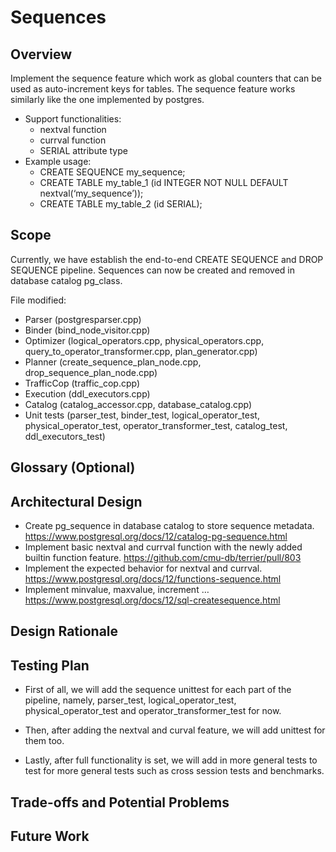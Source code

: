 # Sequences

## Overview

Implement the sequence feature which work as global counters that can be used as auto-increment keys for tables.
The sequence feature works similarly like the one implemented by postgres.

* Support functionalities:
  * nextval function
  * currval function
  * SERIAL attribute type
* Example usage:
  * CREATE SEQUENCE my_sequence;
  * CREATE TABLE my_table_1 (id INTEGER NOT NULL DEFAULT nextval(‘my_sequence’));
  * CREATE TABLE my_table_2 (id SERIAL);


## Scope

Currently, we have establish the end-to-end CREATE SEQUENCE and DROP SEQUENCE pipeline.
Sequences can now be created and removed in database catalog pg_class.

File modified:

* Parser (postgresparser.cpp)
* Binder (bind_node_visitor.cpp)
* Optimizer (logical_operators.cpp, physical_operators.cpp, query_to_operator_transformer.cpp, plan_generator.cpp)
* Planner (create_sequence_plan_node.cpp, drop_sequence_plan_node.cpp)
* TrafficCop (traffic_cop.cpp)
* Execution (ddl_executors.cpp)
* Catalog (catalog_accessor.cpp, database_catalog.cpp)
* Unit tests (parser_test, binder_test, logical_operator_test, physical_operator_test, operator_transformer_test, catalog_test, ddl_executors_test)

## Glossary (Optional)

## Architectural Design

* Create pg_sequence in database catalog to store sequence metadata.
  https://www.postgresql.org/docs/12/catalog-pg-sequence.html
* Implement basic nextval and currval function with the newly added builtin function feature.
  https://github.com/cmu-db/terrier/pull/803
* Implement the expected behavior for nextval and currval.
  https://www.postgresql.org/docs/12/functions-sequence.html
* Implement minvalue, maxvalue, increment …
  https://www.postgresql.org/docs/12/sql-createsequence.html

## Design Rationale

## Testing Plan

* First of all, we will add the sequence unittest for each part of the pipeline, namely, parser_test, logical_operator_test, physical_operator_test and operator_transformer_test for now.

* Then, after adding the nextval and curval feature, we will add unittest for them too.

* Lastly, after full functionality is set, we will add in more general tests to test for more general tests such as cross session tests and benchmarks.

## Trade-offs and Potential Problems

## Future Work

